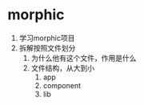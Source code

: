 # morphic 
1. 学习morphic项目
2. 拆解按照文件划分
   1. 为什么他有这个文件，作用是什么
   2. 文件结构，从大到小
      1. app
      2. component 
      3. lib  